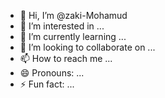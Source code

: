 - 👋 Hi, I’m @zaki-Mohamud
- 👀 I’m interested in ...
- 🌱 I’m currently learning ...
- 💞️ I’m looking to collaborate on ...
- 📫 How to reach me ...
- 😄 Pronouns: ...
- ⚡ Fun fact: ...

<!---
zaki-Mohamud/zaki-Mohamud is a ✨ special ✨ repository because its `README.md` (this file) appears on your GitHub profile.
You can click the Preview link to take a look at your changes.
--->
